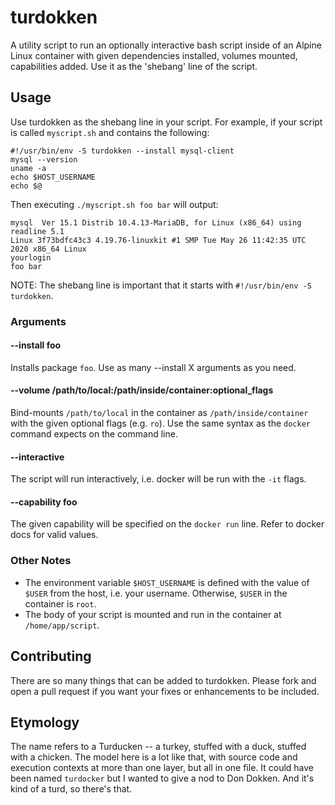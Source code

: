 # turdokken
A utility script to run an optionally interactive bash script inside of an
Alpine Linux container with given dependencies installed, volumes mounted,
capabilities added. Use it as the 'shebang' line of the script.

## Usage
Use turdokken as the shebang line in your script. For example, if your script is called `myscript.sh` and contains the following:

```
#!/usr/bin/env -S turdokken --install mysql-client
mysql --version
uname -a
echo $HOST_USERNAME
echo $@
```

Then executing `./myscript.sh foo bar` will output:

```
mysql  Ver 15.1 Distrib 10.4.13-MariaDB, for Linux (x86_64) using readline 5.1
Linux 3f73bdfc43c3 4.19.76-linuxkit #1 SMP Tue May 26 11:42:35 UTC 2020 x86_64 Linux
yourlogin
foo bar
```

NOTE: The shebang line is important that it starts with `#!/usr/bin/env -S turdokken`.

### Arguments
#### --install foo
Installs package `foo`. Use as many --install X arguments as you need.

#### --volume /path/to/local:/path/inside/container:optional_flags
Bind-mounts `/path/to/local` in the container as `/path/inside/container` with the given optional flags (e.g. `ro`). Use the same syntax as the `docker` command expects on the command line.

#### --interactive
The script will run interactively, i.e. docker will be run with the `-it` flags.

#### --capability foo
The given capability will be specified on the `docker run` line. Refer to docker docs for valid values.

### Other Notes
* The environment variable `$HOST_USERNAME` is defined with the value of `$USER` from the host, i.e. your username. Otherwise, `$USER` in the container is `root`.
* The body of your script is mounted and run in the container at `/home/app/script`.

## Contributing
There are so many things that can be added to turdokken. Please fork and open a pull request if you want your fixes or enhancements to be included.

## Etymology
The name refers to a Turducken -- a turkey, stuffed with a duck, stuffed with a chicken. The model here is a lot like that, with source code and execution contexts at more than one layer, but all in one file. It could have been named `turdocker` but I wanted to give a nod to Don Dokken. And it's kind of a turd, so there's that.
